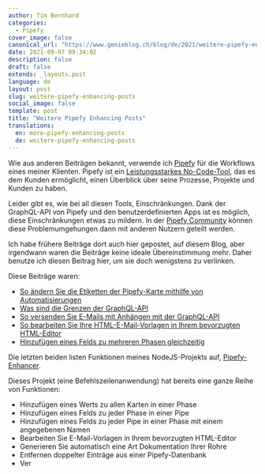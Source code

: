 ```yaml
---
author: Tim Bernhard
categories:
  - Pipefy
cover_image: false
canonical_url: "https://www.genieblog.ch/blog/de/2021/weitere-pipefy-enhancing-posts"
date: 2021-09-07 09:34:02
description: false
draft: false
extends: _layouts.post
language: de
layout: post
slug: weitere-pipefy-enhancing-posts
social_image: false
template: post
title: "Weitere Pipefy Enhancing Posts"
translations:
  en: more-pipefy-enhancing-posts
  de: weitere-pipefy-enhancing-posts
---
```


Wie aus anderen Beiträgen bekannt, verwende ich [Pipefy](https://app.pipefy.com/) für die Workflows eines meiner Klienten.
Pipefy ist ein [Leistungsstarkes No-Code-Tool](https://www.g2.com/products/pipefy/reviews/pipefy-review-4774554), das es dem Kunden ermöglicht, einen Überblick über seine Prozesse, Projekte und Kunden zu haben.

Leider gibt es, wie bei all diesen Tools, Einschränkungen.
Dank der GraphQL-API von Pipefy und den benutzerdefinierten Apps ist es möglich, diese Einschränkungen etwas zu mildern.
In der [Pipefy Community](https://community.pipefy.com/) können diese Problemumgehungen dann mit anderen Nutzern geteilt werden.

Ich habe frühere Beiträge dort auch hier gepostet, auf diesem Blog, aber irgendwann waren die Beiträge keine ideale Übereinstimmung mehr.
Daher benutze ich diesen Beitrag hier, um sie doch wenigstens zu verlinken.

Diese Beiträge waren:

- [So ändern Sie die Etiketten der Pipefy-Karte mithilfe von Automatisierungen](https://community.pipefy.com/tips-and-inspiration-45/how-to-change-labels-using-automations-1114)
- [Was sind die Grenzen der GraphQL-API](https://community.pipefy.com/customs-apps-integrations-75/what-are-the-graphql-api-limits-958)
- [So versenden Sie E-Mails mit Anhängen mit der GraphQL-API](https://community.pipefy.com/ask-a-question-78/how-do-i-use-an-api-uploaded-file-as-an-e-mail-attachment-using-the-api-983)
- [So bearbeiten Sie Ihre HTML-E-Mail-Vorlagen in Ihrem bevorzugten HTML-Editor](https://community.pipefy.com/tips-and-inspiration-45/how-to-edit-your-html-email-templates-in-your-favourite-html-editor-929)
- [Hinzufügen eines Felds zu mehreren Phasen gleichzeitig](https://community.pipefy.com/tips-and-inspiration-45/adding-a-field-to-multiple-phases-at-once-939)

Die letzten beiden listen Funktionen meines NodeJS-Projekts auf, [Pipefy-Enhancer](https://github.com/GenieTim/PipefyEnhancer).

Dieses Projekt (eine Befehlszeilenanwendung) hat bereits eine ganze Reihe von Funktionen:

- Hinzufügen eines Werts zu allen Karten in einer Phase
- Hinzufügen eines Felds zu jeder Phase in einer Pipe
- Hinzufügen eines Felds zu jeder Pipe in einer Phase mit einem angegebenen Namen
- Bearbeiten Sie E-Mail-Vorlagen in Ihrem bevorzugten HTML-Editor
- Generieren Sie automatisch eine Art Dokumentation Ihrer Rohre
- Entfernen doppelter Einträge aus einer Pipefy-Datenbank
- Ver
